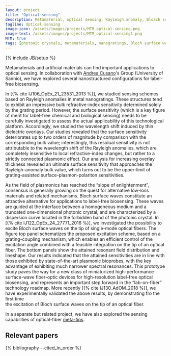 ```yaml
---
layout: project
title: "Optical sensing"
description: Metamaterial, optical sensing, Rayleigh anomaly, Bloach surface wave, optical fiber, photonic crystal
tagline: Optical sensing
image-icon: /assets/images/projects/MTM_optical-sensing.png
image-text: /assets/images/projects/MTM_optical-sensing1.png
MTM: true
tags: [photonic crystals, metamaterials, nanogratings, Bloch surface waves, Rayleigh anomalies, optical sensing, lab-on-fiber]
---
```

{% include JB/setup %}

Metamaterials and artificial materials can find important applications to optical sensing.
In collaboration with [Andrea Cusano]'s Group (University of Sannio), we have explored 
several nanostructured configurations for label-free biosensing. 

In [{% cite IJ106_OpEx_21_23531_2013 %}], we studied
sensing schemes based on Rayleigh anomalies in 
metal nanogratings. These structures tend to exhibit an impressive bulk refractive-index sensitivity determined 
solely by the grating period. However, the surface sensitivity (which is a key figure of merit 
for label-free chemical and biological sensing) needs to be carefully investigated to assess the 
actual applicability of this technological platform. Accordingly, we studied the wavelength shift induced by
thin dielectric overlays.
Our studies revealed that the surface sensitivity deteriorates up to two orders of magnitude 
by comparison with the corresponding bulk value; interestingly, this residual sensitivity is 
not attributable to the wavelength shift of the Rayleigh anomalies, which are completely insensitive to local 
refractive-index changes, but rather to a strictly connected plasmonic effect. Our analysis for 
increasing overlay thickness revealed an ultimate surface sensitivity that approaches the Rayleigh-anomaly bulk value, 
which turns out to be the upper-limit of grating-assisted surface-plasmon-polariton sensitivities.


As the field of plasmonics has reached the “slope of enlightenment”, consensus 
is generally growing on the quest for alternative low-loss materials and related mechanisms.
Bloch surface waves constitute an attractive alternative for applications to
label-free biosensing.
These waves are guided at the interface between a homogeneous medium and a truncated one-dimensional photonic crystal, 
and are characterized by a dispersion curve located in the forbidden band of the photonic crystal.
In [{% cite IJ122_OpEx_24_27771_2016 %}], we investigated the possibility to excite 
Bloch surface waves on the tip of single-mode optical fibers. 
The figure top panel schematizes the proposed excitation scheme, based on a grating-coupling mechanism, 
which enables an efficient control of the excitation angle combined with a feasible integration on the tip 
of an optical fiber.
The bottom panels show the attained resonant field distribution and lineshape.
Our results indicated that the attained sensitivities are in line with those exhibited by state-of-the-art 
plasmonic bioprobes, with the key advantage of exhibiting much narrower spectral resonances. 
This prototype study paves the way for a new class of miniaturized high-performance surface-wave 
fiber-optic devices for high-resolution label-free optical biosensing, and represents an important step 
forward in the “lab-on-fiber” technology roadmap.
More recently [{% cite IJ130_AdOM_2018 %}], we have experimentally validated the above results, by demonstrating fro the first time  
the excitation of Bloch surface waves on the tip of an optical fiber.

In a separate but related project, we have also explored the sensing capabilities of optical-fiber [meta-tips].

[Andrea Cusano]: http://www.optoelectronics.ing.unisannio.it/index.php?option=com_content&view=article&layout=edit&id=100
[meta-tips]: /projects/meta-tip

## Relevant papers
{% bibliography --cited_in_order %}